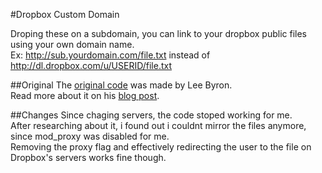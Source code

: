 #Dropbox Custom Domain

Droping these on a subdomain, you can link to your dropbox public files using your own domain name.  
Ex: http://sub.yourdomain.com/file.txt instead of http://dl.dropbox.com/u/USERID/file.txt

##Original
The [original code][gist] was made by Lee Byron.  
Read more about it on his [blog post][blog].

##Changes
Since chaging servers, the code stoped working for me.  
After researching about it, i found out i couldnt mirror the files anymore, since mod_proxy was disabled for me.  
Removing the proxy flag and effectively redirecting the user to the file on Dropbox's servers works fine though.

[blog]: http://leebyron.com/how/2010/03/09/dropbox-custom-domain/
[gist]: https://gist.github.com/326328